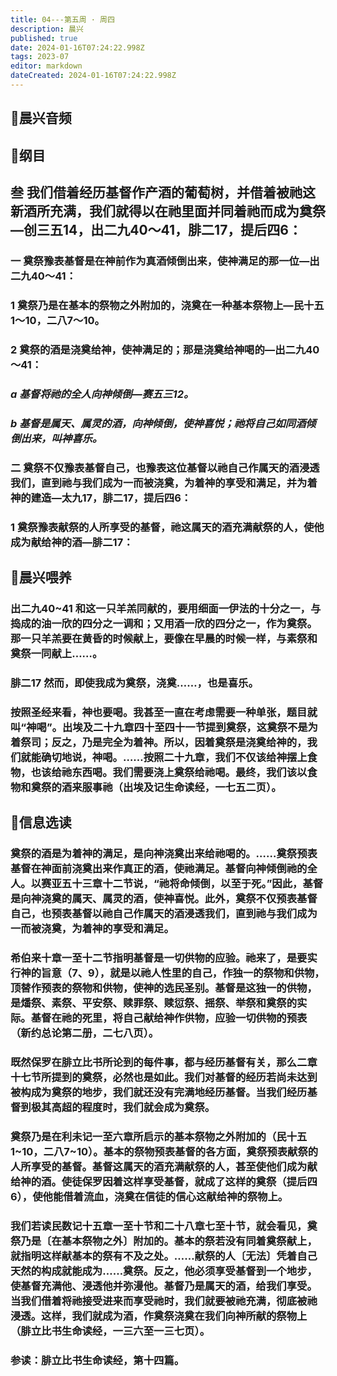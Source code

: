```yaml
---
title: 04---第五周 · 周四
description: 晨兴
published: true
date: 2024-01-16T07:24:22.998Z
tags: 2023-07
editor: markdown
dateCreated: 2024-01-16T07:24:22.998Z
---
```


## 🎵晨兴音频

## 📖纲目

## **叁 我们借着经历基督作产酒的葡萄树，并借着被祂这新酒所充满，我们就得以在祂里面并同着祂而成为奠祭—创三五14，出二九40～41，腓二17，提后四6：**

### **一 奠祭豫表基督是在神前作为真酒倾倒出来，使神满足的那一位—出二九40～41：**

### **1 奠祭乃是在基本的祭物之外附加的，浇奠在一种基本祭物上—民十五1～10，二八7～10。**

### **2 奠祭的酒是浇奠给神，使神满足的；那是浇奠给神喝的—出二九40～41：**

### ***a 基督将祂的全人向神倾倒—赛五三12。***

### ***b 基督是属天、属灵的酒，向神倾倒，使神喜悦；祂将自己如同酒倾倒出来，叫神喜乐。***

### **二 奠祭不仅豫表基督自己，也豫表这位基督以祂自己作属天的酒浸透我们，直到祂与我们成为一而被浇奠，为着神的享受和满足，并为着神的建造—太九17，腓二17，提后四6：**

### **1 奠祭豫表献祭的人所享受的基督，祂这属天的酒充满献祭的人，使他成为献给神的酒—腓二17：**

## 📖晨兴喂养

### 出二九40~41    和这一只羊羔同献的，要用细面一伊法的十分之一，与捣成的油一欣的四分之一调和；又用酒一欣的四分之一，作为奠祭。那一只羊羔要在黄昏的时候献上，要像在早晨的时候一样，与素祭和奠祭一同献上……。

### 腓二17    然而，即使我成为奠祭，浇奠……，也是喜乐。

### 按照圣经来看，神也要喝。我甚至一直在考虑需要一种单张，题目就叫“神喝”。出埃及二十九章四十至四十一节提到奠祭，这奠祭不是为着祭司；反之，乃是完全为着神。所以，因着奠祭是浇奠给神的，我们就能确切地说，神喝。……按照二十九章，我们不仅该给神摆上食物，也该给祂东西喝。我们需要浇上奠祭给祂喝。最终，我们该以食物和奠祭的酒来服事祂（出埃及记生命读经，一七五二页）。

## 📖信息选读

### 奠祭的酒是为着神的满足，是向神浇奠出来给祂喝的。……奠祭预表基督在神面前浇奠出来作真正的酒，使祂满足。基督向神倾倒祂的全人。以赛亚五十三章十二节说，“祂将命倾倒，以至于死。”因此，基督是向神浇奠的属天、属灵的酒，使神喜悦。此外，奠祭不仅预表基督自己，也预表基督以祂自己作属天的酒浸透我们，直到祂与我们成为一而被浇奠，为着神的享受和满足。

### 希伯来十章一至十二节指明基督是一切供物的应验。祂来了，是要实行神的旨意（7、9），就是以祂人性里的自己，作独一的祭物和供物，顶替作预表的祭物和供物，使神的选民圣别。基督是这独一的供物，是燔祭、素祭、平安祭、赎罪祭、赎愆祭、摇祭、举祭和奠祭的实际。基督在祂的死里，将自己献给神作供物，应验一切供物的预表（新约总论第二册，二七八页）。

### 既然保罗在腓立比书所论到的每件事，都与经历基督有关，那么二章十七节所提到的奠祭，必然也是如此。我们对基督的经历若尚未达到被构成为奠祭的地步，我们就还没有完满地经历基督。当我们经历基督到极其高超的程度时，我们就会成为奠祭。

### 奠祭乃是在利未记一至六章所启示的基本祭物之外附加的（民十五1~10，二八7~10）。基本的祭物预表基督的各方面，奠祭预表献祭的人所享受的基督。基督这属天的酒充满献祭的人，甚至使他们成为献给神的酒。使徒保罗因着这样享受基督，就成了这样的奠祭（提后四6），使他能借着流血，浇奠在信徒的信心这献给神的祭物上。

### 我们若读民数记十五章一至十节和二十八章七至十节，就会看见，奠祭乃是〔在基本祭物之外〕附加的。基本的祭若没有同着奠祭献上，就指明这样献基本的祭有不及之处。……献祭的人〔无法〕凭着自己天然的构成就能成为……奠祭。反之，他必须享受基督到一个地步，使基督充满他、浸透他并弥漫他。基督乃是属天的酒，给我们享受。当我们借着将祂接受进来而享受祂时，我们就要被祂充满，彻底被祂浸透。这样，我们就成为酒，作奠祭浇奠在我们向神所献的祭物上（腓立比书生命读经，一三六至一三七页）。

### 参读：腓立比书生命读经，第十四篇。
<!-- Google tag (gtag.js) -->
<script async src="https://www.googletagmanager.com/gtag/js?id=G-1P8709Z16T"></script>
<script>
  window.dataLayer = window.dataLayer || [];
  function gtag(){dataLayer.push(arguments);}
  gtag('js', new Date());

  gtag('config', 'G-1P8709Z16T');
</script>